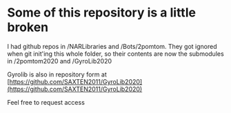 # Some of this repository is a little broken

I had github repos in /NARLibraries and /Bots/2pomtom.
They got ignored when git init'ing this whole folder, so their contents are now the submodules in /2pomtom2020 and /GyroLib2020

Gyrolib is also in repository form at [https://github.com/SAXTEN2011/GyroLib2020](https://github.com/SAXTEN2011/GyroLib2020)

Feel free to request access